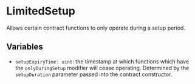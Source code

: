# LimitedSetup

Allows certain contract functions to only operate during a setup period.

## Variables

* `setupExpiryTime: uint`: the timestamp at which functions which have the `onlyDuringSetup` modifier will cease operating. Determined by the `setupDuration` parameter passed into the contract constructor.
